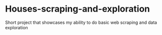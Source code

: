# Houses-scraping-and-exploration
Short project that showcases my ability to do basic web scraping and data exploration
